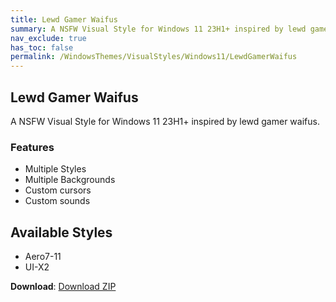 ```yaml
---
title: Lewd Gamer Waifus
summary: A NSFW Visual Style for Windows 11 23H1+ inspired by lewd gamer waifus
nav_exclude: true
has_toc: false
permalink: /WindowsThemes/VisualStyles/Windows11/LewdGamerWaifus
---
```


## Lewd Gamer Waifus
A NSFW Visual Style for Windows 11 23H1+ inspired by lewd gamer waifus.

<!-- <img align="center" src="" alt="Preview" width="80%" /> -->

### Features

- Multiple Styles
- Multiple Backgrounds
- Custom cursors
- Custom sounds

## Available Styles

- Aero7-11
- UI-X2

**Download**: [Download ZIP](https://gitlab.com/the-back-room/visual-styles/windows-11/nsfw/lewd-gamer-waifus/-/archive/main/lewd-gamer-waifus-main.zip)